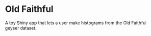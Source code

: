 # Old Faithful

A toy Shiny app that lets a user make histograms from the Old Faithful geyser dataset.